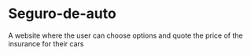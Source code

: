 # Seguro-de-auto
A website where the user can choose options and quote the price of the insurance for their cars
